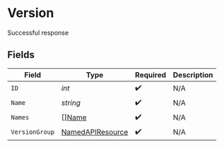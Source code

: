 # Version

Successful response


## Fields

| Field                                                       | Type                                                        | Required                                                    | Description                                                 |
| ----------------------------------------------------------- | ----------------------------------------------------------- | ----------------------------------------------------------- | ----------------------------------------------------------- |
| `ID`                                                        | *int*                                                       | :heavy_check_mark:                                          | N/A                                                         |
| `Name`                                                      | *string*                                                    | :heavy_check_mark:                                          | N/A                                                         |
| `Names`                                                     | [][Name](../../models/shared/name.md)                       | :heavy_check_mark:                                          | N/A                                                         |
| `VersionGroup`                                              | [NamedAPIResource](../../models/shared/namedapiresource.md) | :heavy_check_mark:                                          | N/A                                                         |